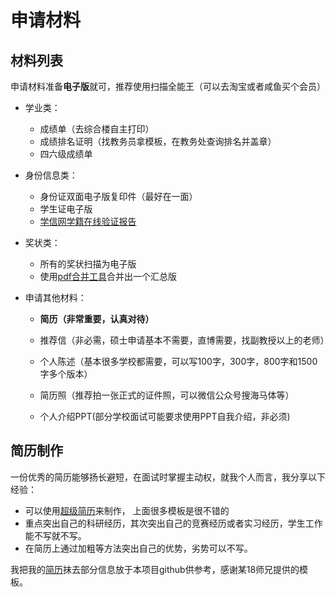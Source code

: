 # 申请材料

## 材料列表

申请材料准备**电子版**就可，推荐使用扫描全能王（可以去淘宝或者咸鱼买个会员）

- 学业类：

  - 成绩单（去综合楼自主打印）
  - 成绩排名证明（找教务员拿模板，在教务处查询排名并盖章）
  - 四六级成绩单

- 身份信息类：

  - 身份证双面电子版复印件（最好在一面）
  - 学生证电子版
  - [学信网学籍在线验证报告](https://www.chsi.com.cn/)

- 奖状类：

  - 所有的奖状扫描为电子版
  - 使用[pdf合并工具](https://www.ilovepdf.com/zh-cn/merge_pdf)合并出一个汇总版

- 申请其他材料：

  - **简历（非常重要，认真对待）**

  - 推荐信（非必需，硕士申请基本不需要，直博需要，找副教授以上的老师）
  - 个人陈述（基本很多学校都需要，可以写100字，300字，800字和1500字多个版本）
  - 简历照（推荐拍一张正式的证件照，可以微信公众号搜海马体等）
  - 个人介绍PPT(部分学校面试可能要求使用PPT自我介绍，非必须)

## 简历制作

一份优秀的简历能够扬长避短，在面试时掌握主动权，就我个人而言，我分享以下经验：

- 可以使用[超级简历](https://www.chzhkeji.com/)来制作， 上面很多模板是很不错的
- 重点突出自己的科研经历，其次突出自己的竞赛经历或者实习经历，学生工作能不写就不写。
- 在简历上通过加粗等方法突出自己的优势，劣势可以不写。

我把我的[简历](https://github.com/metaphysicser/GDUT-Computer-Survival-Manual/blob/main/%E8%B5%84%E6%96%99/%E7%94%B3%E8%AF%B7%E6%9D%90%E6%96%99/%E7%AE%80%E5%8E%86.pptx)抹去部分信息放于本项目github供参考，感谢某18师兄提供的模板。
